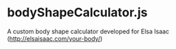 # bodyShapeCalculator.js
A custom body shape calculator developed for Elsa Isaac (http://elsaisaac.com/your-body/) 
